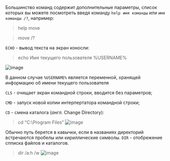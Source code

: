 Большинство команд содержит дополнительные параметры, список которых вы можете посмотреть введя команду `help имя команды` или `имя команды /?`, например:
> help move

> move /?

`ECHO` - вывод текста на экран коносли:
  > echo Имя текущего пользователя %USERNAME%
  
 ![image](https://user-images.githubusercontent.com/89955391/131786591-6dfaede8-c5e1-4ca7-bf4e-934894f35be4.png)

В данном случае `%USERNAME%` является переменной, хранящей информацию об имени текущего пользователя

`CLS` - очищает экран командной строки, вводится без параметров;

`CMD` - запуск новой копии интерпертатора командной строки;

`CD` - смена каталога (*англ.* Change Directory):
> cd "C:\Program Files"
> ![image](https://user-images.githubusercontent.com/89955391/131787739-7c84aa24-b758-42c5-bc2f-ab9bbb3e9d99.png)

Обычно путь берется в кавычки, если в названиях директорий встречаются пробелы или кириллические символы.
`DIR` - отобрежение спписка файлов и каталогов.
> dir /a:h /w
> ![image](https://user-images.githubusercontent.com/89955391/131787931-5e7d56ca-e102-4a3a-97d8-2b6a3e6efa77.png)
